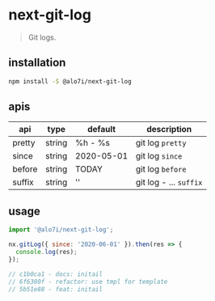 # next-git-log
> Git logs.

## installation
```bash
npm install -S @alo7i/next-git-log
```

## apis
| api    | type   | default    | description            |
| ------ | ------ | ---------- | ---------------------- |
| pretty | string | %h - %s    | git log `pretty`       |
| since  | string | 2020-05-01 | git log `since`        |
| before | string | TODAY      | git log `before`       |
| suffix | string | ''         | git log - ... `suffix` |

## usage
```js
import '@alo7i/next-git-log';

nx.gitLog({ since: '2020-06-01' }).then(res => {
  console.log(res);
});

// c1b0ca1 - docs: initail
// 6f6380f - refactor: use tmpl for template
// 5b51e88 - feat: initail

```
